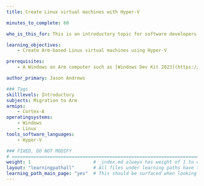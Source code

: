 ```yaml
---
title: Create Linux virtual machines with Hyper-V

minutes_to_complete: 60

who_is_this_for: This is an introductory topic for software developers who want to use Linux virtual machines with Windows on Arm devices. 

learning_objectives:
    - Create Arm-based Linux virtual machines using Hyper-V 

prerequisites:
    - A Windows on Arm computer such as [Windows Dev Kit 2023](https://learn.microsoft.com/en-us/windows/arm/dev-kit) or Lenovo Thinkpad X13s running Windows 11 with [Hyper-V](/install-guides/hyper-v/) installed

author_primary: Jason Andrews

### Tags
skilllevels: Introductory
subjects: Migration to Arm
armips:
    - Cortex-A
operatingsystems:
    - Windows
    - Linux
tools_software_languages:
    - Hyper-V

### FIXED, DO NOT MODIFY
# ================================================================================
weight: 1                       # _index.md always has weight of 1 to order correctly
layout: "learningpathall"       # All files under learning paths have this same wrapper
learning_path_main_page: "yes"  # This should be surfaced when looking for related content. Only set for _index.md of learning path content.
---
```

